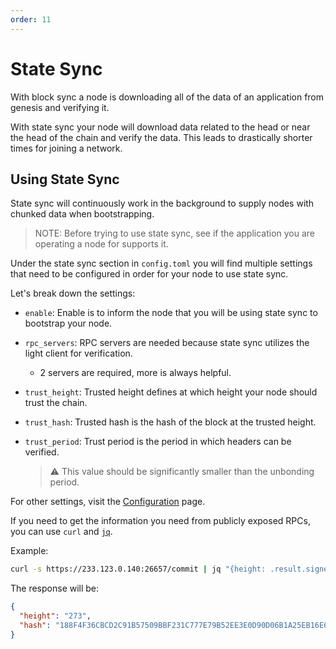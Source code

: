 ```yaml
---
order: 11
---
```


# State Sync

With block sync a node is downloading all of the data of an application from
genesis and verifying it.

With state sync your node will download data related to the head or near the
head of the chain and verify the data. This leads to drastically shorter times
for joining a network.

## Using State Sync

State sync will continuously work in the background to supply nodes with
chunked data when bootstrapping.

> NOTE: Before trying to use state sync, see if the application you are
> operating a node for supports it.

Under the state sync section in `config.toml` you will find multiple settings
that need to be configured in order for your node to use state sync.

Let's break down the settings:

- `enable`: Enable is to inform the node that you will be using state sync to
  bootstrap your node.
- `rpc_servers`: RPC servers are needed because state sync utilizes the light
  client for verification.
    - 2 servers are required, more is always helpful.

- `trust_height`: Trusted height defines at which height your node should trust
  the chain.
- `trust_hash`: Trusted hash is the hash of the block at the trusted height.
- `trust_period`: Trust period is the period in which headers can be verified.
  > :warning: This value should be significantly smaller than the unbonding period.

For other settings, visit the [Configuration](./configuration) page.

If you need to get the information you need from publicly exposed RPCs, you 
can use `curl` and [`jq`][jq].

Example:

```bash
curl -s https://233.123.0.140:26657/commit | jq "{height: .result.signed_header.header.height, hash: .result.signed_header.commit.block_id.hash}"
```

The response will be:

```json
{
  "height": "273",
  "hash": "188F4F36CBCD2C91B57509BBF231C777E79B52EE3E0D90D06B1A25EB16E6E23D"
}
```

[jq]: https://jqlang.github.io/jq/
